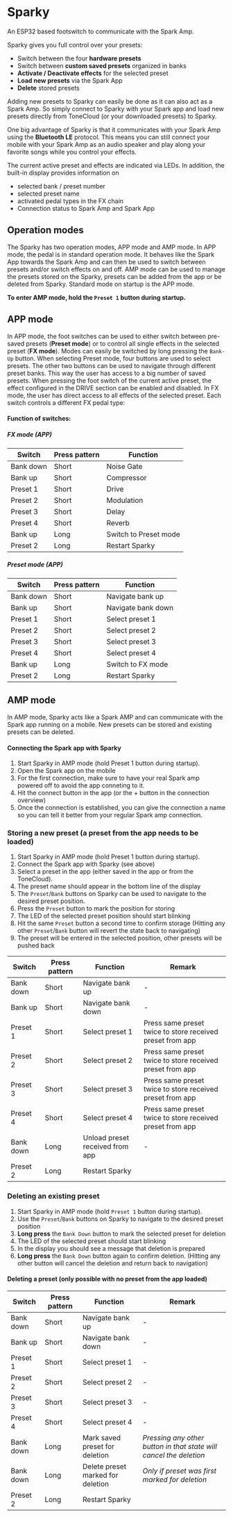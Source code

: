 # Sparky
An ESP32 based footswitch to communicate with the Spark Amp.

Sparky gives you full control over your presets:
* Switch between the four **hardware presets**
* Switch between **custom saved presets** organized in banks
* **Activate / Deactivate effects** for the selected preset
* **Load new presets** via the Spark App
* **Delete** stored presets

Adding new presets to Sparky can easily be done as it can also act as a Spark Amp. So simply connect to Sparky with your Spark app and load new presets directly from ToneCloud (or your downloaded presets) to Sparky. 

One big advantage of Sparky is that it communicates with your Spark Amp using the **Bluetooth LE** protocol.
This means you can still connect your mobile with your Spark Amp as an audio speaker and play along your favorite songs while you control your effects.

The current active preset and effects are indicated via LEDs. In addition, the built-in display provides information on
* selected bank / preset number
* selected preset name
* activated pedal types in the FX chain
* Connection status to Spark Amp and Spark App


## Operation modes
The Sparky has two operation modes, APP mode and AMP mode.
In APP mode, the pedal is in standard operation mode. It behaves like the Spark App towards the Spark Amp and can then be used to switch between presets and/or switch effects on and off.
AMP mode can be used to manage the presets stored on the Sparky, presets can be added from the app or be deleted from Sparky.
Standard mode on startup is the APP mode. 

**To enter AMP mode, hold the `Preset 1` button during startup.**

## APP mode
In APP mode, the foot switches can be used to either switch between pre-saved presets (**Preset mode**) or to control all single effects in the selected preset (**FX mode**). Modes can easily be switched by long pressing the `Bank-Up` button.
When selecting Preset mode, four buttons are used to select presets. The other two buttons can be used to navigate through different preset banks. This way the user has access to a big number of saved presets. When pressing the foot switch of the current active preset, the effect configured in the DRIVE section can be enabled and disabled.
In FX mode, the user has direct access to all effects of the selected preset. 
Each switch controls a different FX pedal type:


#### Function of switches:

##### FX mode (APP)
|Switch | Press pattern |Function |
|---| -----|------ |
|Bank down | Short |Noise Gate |
|Bank up | Short |Compressor |
|Preset 1 | Short |Drive |
|Preset 2 | Short |Modulation |
|Preset 3 | Short |Delay |
|Preset 4 | Short |Reverb | 
|Bank up | Long | Switch to Preset mode |
|Preset 2 | Long | Restart Sparky |

##### Preset mode (APP)
|Switch | Press pattern |Function |
|---| -----|------ |
|Bank down | Short |Navigate bank up |
|Bank up | Short |Navigate bank down |
|Preset 1 | Short |Select preset 1 |
|Preset 2 | Short |Select preset 2 |
|Preset 3 | Short |Select preset 3 |
|Preset 4 | Short |Select preset 4 | 
|Bank up | Long | Switch to FX mode|
|Preset 2 | Long | Restart Sparky |

## AMP mode
In AMP mode, Sparky acts like a Spark AMP and can communicate with the Spark app running on a mobile. New presets can be stored and existing presets can be deleted.

#### Connecting the Spark app with Sparky
1. Start Sparky in AMP mode (hold Preset 1 button during startup).
2. Open the Spark app on the mobile
3. For the first connection, make sure to have your real Spark amp powered off to avoid the app conneting to it.
4. Hit the connect button in the app (or the + button in the connection overview)
5. Once the connection is established, you can give the connection a name so you can tell it better from your regular Spark amp connection.


### Storing a new preset (a preset from the app needs to be loaded)
1. Start Sparky in AMP mode (hold Preset 1 button during startup).
2. Connect the Spark app with Sparky (see above)
3. Select a preset in the app (either saved in the app or from the ToneCloud).
4. The preset name should appear in the bottom line of the display
5. The `Preset`/`Bank` buttons on Sparky can be used to navigate to the  desired preset position. 
6. Press the `Preset` button to mark the position for storing
7. The LED of the selected preset position should start blinking
8. Hit the same `Preset` button a second time to confirm storage
(Hitting any other `Preset`/`Bank` button will revert the state back to navigating)
9. The preset will be entered in the selected position, other presets will be pushed back

|Switch | Press pattern |Function | Remark |
|---| -----|------ | ----- |
|Bank down | Short |Navigate bank up | - |
|Bank up | Short |Navigate bank down | - |
|Preset 1 | Short |Select preset 1 | Press same preset twice to store received preset from app |
|Preset 2 | Short |Select preset 2 | Press same preset twice to store received preset from app |
|Preset 3 | Short |Select preset 3 | Press same preset twice to store received preset from app |
|Preset 4 | Short |Select preset 4 | Press same preset twice to store received preset from app |
|Bank down | Long | Unload preset received from app| - |
|Preset 2 | Long | Restart Sparky |

### Deleting an existing preset
1. Start Sparky in AMP mode (hold `Preset 1` button during startup).
2. Use the `Preset`/`Bank` buttons on Sparky to navigate to the desired preset position
3. **Long press** the `Bank Down` button to mark the selected preset for deletion
4. The LED of the selected preset should start blinking
5. In the display you should see a message that deletion is prepared
6. **Long press** the `Bank Down` button again to confirm deletion.
(Hitting any other button will cancel the deletion and return back to navigation)



#### Deleting a preset (only possible with no preset from the app loaded)
|Switch | Press pattern |Function | Remark |
|---| -----|------ | ----- |
|Bank down | Short |Navigate bank up | - |
|Bank up | Short |Navigate bank down | - |
|Preset 1 | Short |Select preset 1 | -  |
|Preset 2 | Short |Select preset 2 | - |
|Preset 3 | Short |Select preset 3 | - |
|Preset 4 | Short |Select preset 4 | - |
|Bank down | Long | Mark saved preset for deletion| *Pressing any other button in that state will cancel the deletion* |
|Bank down | Long | Delete preset marked for deletion| *Only if preset was first marked for deletion* |
|Preset 2 | Long | Restart Sparky |


